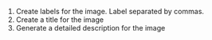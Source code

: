 1. Create labels for the image. Label separated by commas.
2. Create a title for the image
3. Generate a detailed description for the image
